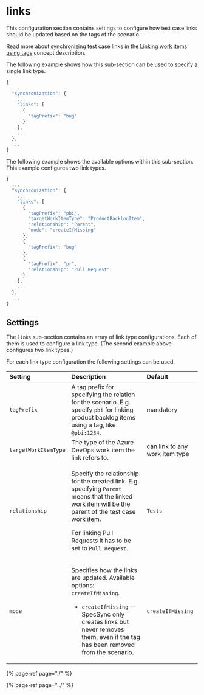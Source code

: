 # links

This configuration section contains settings to configure how test case links should be updated based on the tags of the scenario.

Read more about synchronizing test case links in the [Linking work items using tags](../../../features/common-synchronization-features/linking-work-items-with-tags.md) concept description.

The following example shows how this sub-section can be used to specify a single link type.

```javascript
{
  ...
  "synchronization": {
    ...
    "links": [
      {
        "tagPrefix": "bug"
      }
    ],
    ...
  },
  ...
}
```

The following example shows the available options within this sub-section. This example configures two link types.

```javascript
{
  ...
  "synchronization": {
    ...
    "links": [
      {
        "tagPrefix": "pbi",
        "targetWorkItemType": "ProductBacklogItem",
        "relationship": "Parent",
        "mode": "createIfMissing"
      },
      {
        "tagPrefix": "bug"
      },
      {
        "tagPrefix": "pr",
        "relationship": "Pull Request"
      }
    ],
    ...
  },
  ...
}
```

## Settings

The `links` sub-section contains an array of link type configurations. Each of them is used to configure a link type. \(The second example above configures two link types.\)

For each link type configuration the following settings can be used.

<table>
  <thead>
    <tr>
      <th style="text-align:left">Setting</th>
      <th style="text-align:left">Description</th>
      <th style="text-align:left">Default</th>
    </tr>
  </thead>
  <tbody>
    <tr>
      <td style="text-align:left"><code>tagPrefix</code>
      </td>
      <td style="text-align:left">A tag prefix for specifying the relation for the scenario. E.g. specify <code>pbi</code> for
        linking product backlog items using a tag, like <code>@pbi:1234</code>.</td>
      <td
      style="text-align:left">mandatory</td>
    </tr>
    <tr>
      <td style="text-align:left"><code>targetWorkItemType</code>
      </td>
      <td style="text-align:left">The type of the Azure DevOps work item the link refers to.</td>
      <td style="text-align:left">can link to any work item type</td>
    </tr>
    <tr>
      <td style="text-align:left"><code>relationship</code>
      </td>
      <td style="text-align:left">
        <p>Specify the relationship for the created link. E.g. specifying <code>Parent</code> means
          that the linked work item will be the parent of the test case work item.</p>
        <p>For linking Pull Requests it has to be set to <code>Pull Request</code>.</p>
      </td>
      <td style="text-align:left"><code>Tests</code>
      </td>
    </tr>
    <tr>
      <td style="text-align:left"><code>mode</code>
      </td>
      <td style="text-align:left">
        <p>Specifies how the links are updated. Available options: <code>createIfMissing</code>.</p>
        <ul>
          <li><code>createIfMissing</code> &#x2014; SpecSync only creates links but never
            removes them, even if the tag has been removed from the scenario.</li>
        </ul>
      </td>
      <td style="text-align:left"><code>createIfMissing</code>
      </td>
    </tr>
  </tbody>
</table>

{% page-ref page="./" %}

{% page-ref page="../" %}

